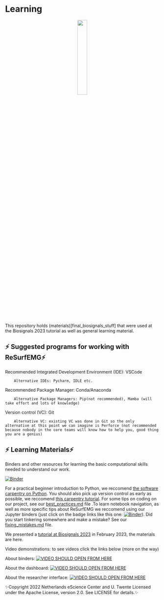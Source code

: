 # Learning 
<p align="center">
    <img style="width: 25%; height: 25%" src="https://github.com/resurfemg/resurfemg/blob/main/Logo_rond_tekst.svg">
</p>

This repository holds (materials)[final_biosignals_stuff] that were used at the Biosignals 2023 tutorial as well as general learning material.

##  ⚡ Suggested programs for working with ReSurfEMG⚡

Recommended Integrated Development Environment (IDE): VSCode  

        Alternative IDEs: Pycharm, IDLE etc.  


Recommended Package Manager: Conda/Anaconda 

        Alternative Package Managers: Pip(not recommended), Mamba (will take effort and lots of knowledge) 


Version control (VC): Git 

        Alternative VC: existing VC was done in Git so the only alternative at this point we can imagine is Perforce (not recommended because nobody in the core teams will know how to help you, good thing you are a genius) 


##  ⚡ Learning Materials⚡

Binders and other resources for learning the basic computational skills needed to understand our work.

[![Binder](https://mybinder.org/badge_logo.svg)](https://mybinder.org/v2/gh/ReSurfEMG/learning/main)

For a practical beginner introduction to Python, we reccomend [the software carpentry on Python](https://swcarpentry.github.io/python-novice-inflammation/). You should also pick up version control as early as possible, we reccomend [this carpentry tutorial](https://swcarpentry.github.io/git-novice/). For some tips on coding on our project, see our [best_practices.md](https://github.com/ReSurfEMG/learning/blob/main/best_practices.md)  file .To learn notebook navigation, as well as more specific tips about ReSurfEMG we reccomend using our Jupyter binders (just click on the badge links like this one: [![Binder](https://mybinder.org/badge_logo.svg)](https://mybinder.org/v2/gh/ReSurfEMG/learning/main)). Did you start tinkering somewhere and make a mistake? See our [fixing_mistakes.md](https://github.com/ReSurfEMG/learning/blob/main/fixing_mistakes.md) file.

We  presented a [tutorial at Biosignals 2023](https://github.com/ReSurfEMG/learning/blob/main/biosignals_tutorial.md) in February 2023, the materials are here.

Video demonstrations: to see videos click the links below (more on the way)

About binders:
[![VIDEO SHOULD OPEN FROM HERE](https://img.youtube.com/vi/JK4wCsqnVdQ/0.jpg)](https://youtu.be/JK4wCsqnVdQ)

About the dashboard:
[![VIDEO SHOULD OPEN FROM HERE](https://img.youtube.com/vi/X4TDZzDOvMg/0.jpg)](https://youtu.be/X4TDZzDOvMg)

About the researcher interface:
[![VIDEO SHOULD OPEN FROM HERE](https://img.youtube.com/vi/oY6ZhzxDl9k/0.jpg)](https://youtu.be/oY6ZhzxDl9k)


✨Copyright 2022 Netherlands eScience Center and U. Twente
Licensed under the Apache License, version 2.0. See LICENSE for details.✨